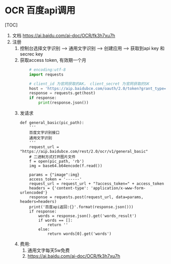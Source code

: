 # OCR 百度api调用
[TOC]

1. 文档 https://ai.baidu.com/ai-doc/OCR/fk3h7xu7h
2. 注册
    1. 控制台选择文字识别 --> 通用文字识别 --> 创建应用 --> 获取到api key 和secrec key
    2. 获取access token, 有效期一个月
        ```python
            # encoding:utf-8
            import requests 

            # client_id 为官网获取的AK， client_secret 为官网获取的SK
            host = 'https://aip.baidubce.com/oauth/2.0/token?grant_type=client_credentials&client_id=【官网获取的AK】&client_secret=【官网获取的SK】'
            response = requests.get(host)
            if response:
                print(response.json())
        ```
    3. 发请求
        ```
        def general_basic(pic_path):
            '''
            百度文字识别接口
            通用文字识别
            '''
            request_url = "https://aip.baidubce.com/rest/2.0/ocr/v1/general_basic"
            # 二进制方式打开图片文件
            f = open(pic_path, 'rb')
            img = base64.b64encode(f.read())

            params = {"image":img}
            access_token = '------'
            request_url = request_url + "?access_token=" + access_token
            headers = {'content-type': 'application/x-www-form-urlencoded'}
            response = requests.post(request_url, data=params, headers=headers)
            print('百度api返回:{}'.format(response.json()))
            if response:
                words = response.json().get('words_result')
                if words == []:
                    return ''
                else:
                    return words[0].get('words')
        ```
    4. 费用: 
        1. 通用文字每天5w免费
        2. https://ai.baidu.com/ai-doc/OCR/fk3h7xu7h